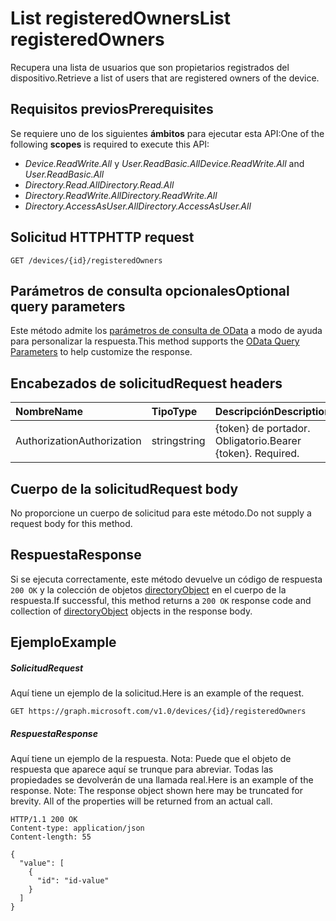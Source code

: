 # <a name="list-registeredowners"></a><span data-ttu-id="b9f83-101">List registeredOwners</span><span class="sxs-lookup"><span data-stu-id="b9f83-101">List registeredOwners</span></span>

<span data-ttu-id="b9f83-102">Recupera una lista de usuarios que son propietarios registrados del dispositivo.</span><span class="sxs-lookup"><span data-stu-id="b9f83-102">Retrieve a list of users that are registered owners of the device.</span></span>
## <a name="prerequisites"></a><span data-ttu-id="b9f83-103">Requisitos previos</span><span class="sxs-lookup"><span data-stu-id="b9f83-103">Prerequisites</span></span>
<span data-ttu-id="b9f83-104">Se requiere uno de los siguientes **ámbitos** para ejecutar esta API:</span><span class="sxs-lookup"><span data-stu-id="b9f83-104">One of the following **scopes** is required to execute this API:</span></span> 
- <span data-ttu-id="b9f83-105">*Device.ReadWrite.All* y *User.ReadBasic.All*</span><span class="sxs-lookup"><span data-stu-id="b9f83-105">*Device.ReadWrite.All* and *User.ReadBasic.All*</span></span>
- <span data-ttu-id="b9f83-106">*Directory.Read.All*</span><span class="sxs-lookup"><span data-stu-id="b9f83-106">*Directory.Read.All*</span></span>
- <span data-ttu-id="b9f83-107">*Directory.ReadWrite.All*</span><span class="sxs-lookup"><span data-stu-id="b9f83-107">*Directory.ReadWrite.All*</span></span> 
- <span data-ttu-id="b9f83-108">*Directory.AccessAsUser.All*</span><span class="sxs-lookup"><span data-stu-id="b9f83-108">*Directory.AccessAsUser.All*</span></span>

## <a name="http-request"></a><span data-ttu-id="b9f83-109">Solicitud HTTP</span><span class="sxs-lookup"><span data-stu-id="b9f83-109">HTTP request</span></span>
<!-- { "blockType": "ignored" } -->
```http
GET /devices/{id}/registeredOwners
```
## <a name="optional-query-parameters"></a><span data-ttu-id="b9f83-110">Parámetros de consulta opcionales</span><span class="sxs-lookup"><span data-stu-id="b9f83-110">Optional query parameters</span></span>
<span data-ttu-id="b9f83-111">Este método admite los [parámetros de consulta de OData](http://developer.microsoft.com/en-us/graph/docs/overview/query_parameters) a modo de ayuda para personalizar la respuesta.</span><span class="sxs-lookup"><span data-stu-id="b9f83-111">This method supports the [OData Query Parameters](http://developer.microsoft.com/en-us/graph/docs/overview/query_parameters) to help customize the response.</span></span>
## <a name="request-headers"></a><span data-ttu-id="b9f83-112">Encabezados de solicitud</span><span class="sxs-lookup"><span data-stu-id="b9f83-112">Request headers</span></span>
| <span data-ttu-id="b9f83-113">Nombre</span><span class="sxs-lookup"><span data-stu-id="b9f83-113">Name</span></span>       | <span data-ttu-id="b9f83-114">Tipo</span><span class="sxs-lookup"><span data-stu-id="b9f83-114">Type</span></span> | <span data-ttu-id="b9f83-115">Descripción</span><span class="sxs-lookup"><span data-stu-id="b9f83-115">Description</span></span>|
|:-----------|:------|:----------|
| <span data-ttu-id="b9f83-116">Authorization</span><span class="sxs-lookup"><span data-stu-id="b9f83-116">Authorization</span></span>  | <span data-ttu-id="b9f83-117">string</span><span class="sxs-lookup"><span data-stu-id="b9f83-117">string</span></span>  | <span data-ttu-id="b9f83-p101">{token} de portador. Obligatorio.</span><span class="sxs-lookup"><span data-stu-id="b9f83-p101">Bearer {token}. Required.</span></span> |

## <a name="request-body"></a><span data-ttu-id="b9f83-120">Cuerpo de la solicitud</span><span class="sxs-lookup"><span data-stu-id="b9f83-120">Request body</span></span>
<span data-ttu-id="b9f83-121">No proporcione un cuerpo de solicitud para este método.</span><span class="sxs-lookup"><span data-stu-id="b9f83-121">Do not supply a request body for this method.</span></span>

## <a name="response"></a><span data-ttu-id="b9f83-122">Respuesta</span><span class="sxs-lookup"><span data-stu-id="b9f83-122">Response</span></span>

<span data-ttu-id="b9f83-123">Si se ejecuta correctamente, este método devuelve un código de respuesta `200 OK` y la colección de objetos [directoryObject](../resources/directoryobject.md) en el cuerpo de la respuesta.</span><span class="sxs-lookup"><span data-stu-id="b9f83-123">If successful, this method returns a `200 OK` response code and collection of [directoryObject](../resources/directoryobject.md) objects in the response body.</span></span>
## <a name="example"></a><span data-ttu-id="b9f83-124">Ejemplo</span><span class="sxs-lookup"><span data-stu-id="b9f83-124">Example</span></span>
##### <a name="request"></a><span data-ttu-id="b9f83-125">Solicitud</span><span class="sxs-lookup"><span data-stu-id="b9f83-125">Request</span></span>
<span data-ttu-id="b9f83-126">Aquí tiene un ejemplo de la solicitud.</span><span class="sxs-lookup"><span data-stu-id="b9f83-126">Here is an example of the request.</span></span>
<!-- {
  "blockType": "request",
  "name": "get_registeredowners"
}-->
```http
GET https://graph.microsoft.com/v1.0/devices/{id}/registeredOwners
```
##### <a name="response"></a><span data-ttu-id="b9f83-127">Respuesta</span><span class="sxs-lookup"><span data-stu-id="b9f83-127">Response</span></span>
<span data-ttu-id="b9f83-p102">Aquí tiene un ejemplo de la respuesta. Nota: Puede que el objeto de respuesta que aparece aquí se trunque para abreviar. Todas las propiedades se devolverán de una llamada real.</span><span class="sxs-lookup"><span data-stu-id="b9f83-p102">Here is an example of the response. Note: The response object shown here may be truncated for brevity. All of the properties will be returned from an actual call.</span></span>
<!-- {
  "blockType": "response",
  "truncated": true,
  "@odata.type": "microsoft.graph.directoryObject",
  "isCollection": true
} -->
```http
HTTP/1.1 200 OK
Content-type: application/json
Content-length: 55

{
  "value": [
    {
      "id": "id-value"
    }
  ]
}
```

<!-- uuid: 8fcb5dbc-d5aa-4681-8e31-b001d5168d79
2015-10-25 14:57:30 UTC -->
<!-- {
  "type": "#page.annotation",
  "description": "List registeredOwners",
  "keywords": "",
  "section": "documentation",
  "tocPath": ""
}-->